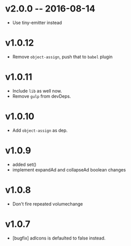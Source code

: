 # v2.0.0 -- 2016-08-14
* Use tiny-emitter instead

# v1.0.12
* Remove `object-assign`, push that to `babel` plugin

# v1.0.11
* Include `lib` as well now.
* Remove `gulp` from devDeps.

# v1.0.10

* Add `object-assign` as dep.

# v1.0.9

* added set()
* implement expandAd and collapseAd boolean changes

# v1.0.8

* Don't fire repeated volumechange

# v1.0.7

* [bugfix] adIcons is defaulted to false instead.
